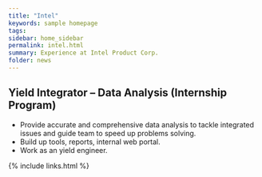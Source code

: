 ```yaml
---
title: "Intel"
keywords: sample homepage
tags: 
sidebar: home_sidebar
permalink: intel.html
summary: Experience at Intel Product Corp.
folder: news
---
```


## Yield Integrator – Data Analysis (Internship Program) 
- Provide accurate and comprehensive data analysis to tackle integrated issues and guide team to speed up
problems solving.
- Build up tools, reports, internal web portal.
- Work as an yield engineer.

{% include links.html %}